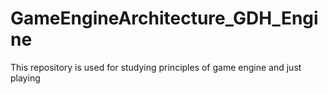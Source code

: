 # GameEngineArchitecture_GDH_Engine
This repository is used for studying principles of game engine and just playing
